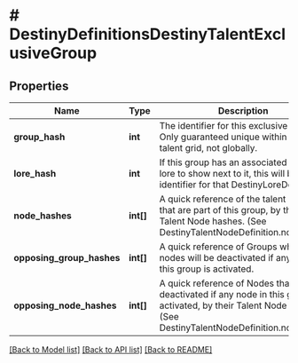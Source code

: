 # # DestinyDefinitionsDestinyTalentExclusiveGroup

## Properties

Name | Type | Description | Notes
------------ | ------------- | ------------- | -------------
**group_hash** | **int** | The identifier for this exclusive group. Only guaranteed unique within the talent grid, not globally. | [optional]
**lore_hash** | **int** | If this group has an associated piece of lore to show next to it, this will be the identifier for that DestinyLoreDefinition. | [optional]
**node_hashes** | **int[]** | A quick reference of the talent nodes that are part of this group, by their Talent Node hashes. (See DestinyTalentNodeDefinition.nodeHash) | [optional]
**opposing_group_hashes** | **int[]** | A quick reference of Groups whose nodes will be deactivated if any node in this group is activated. | [optional]
**opposing_node_hashes** | **int[]** | A quick reference of Nodes that will be deactivated if any node in this group is activated, by their Talent Node hashes. (See DestinyTalentNodeDefinition.nodeHash) | [optional]

[[Back to Model list]](../../README.md#models) [[Back to API list]](../../README.md#endpoints) [[Back to README]](../../README.md)
